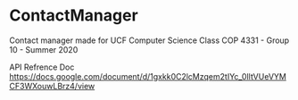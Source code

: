 # ContactManager
Contact manager made for UCF Computer Science Class COP 4331 - Group 10 - Summer 2020

API Refrence Doc
https://docs.google.com/document/d/1gxkk0C2lcMzqem2tIYc_0lltVUeVYMCF3WXouwLBrz4/view
